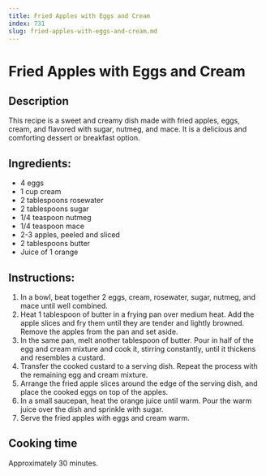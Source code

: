 ```yaml
---
title: Fried Apples with Eggs and Cream
index: 731
slug: fried-apples-with-eggs-and-cream.md
---
```


# Fried Apples with Eggs and Cream

## Description
This recipe is a sweet and creamy dish made with fried apples, eggs, cream, and flavored with sugar, nutmeg, and mace. It is a delicious and comforting dessert or breakfast option.

## Ingredients:
- 4 eggs
- 1 cup cream
- 2 tablespoons rosewater
- 2 tablespoons sugar
- 1/4 teaspoon nutmeg
- 1/4 teaspoon mace
- 2-3 apples, peeled and sliced
- 2 tablespoons butter
- Juice of 1 orange

## Instructions:
1. In a bowl, beat together 2 eggs, cream, rosewater, sugar, nutmeg, and mace until well combined.
2. Heat 1 tablespoon of butter in a frying pan over medium heat. Add the apple slices and fry them until they are tender and lightly browned. Remove the apples from the pan and set aside.
3. In the same pan, melt another tablespoon of butter. Pour in half of the egg and cream mixture and cook it, stirring constantly, until it thickens and resembles a custard.
4. Transfer the cooked custard to a serving dish. Repeat the process with the remaining egg and cream mixture.
5. Arrange the fried apple slices around the edge of the serving dish, and place the cooked eggs on top of the apples.
6. In a small saucepan, heat the orange juice until warm. Pour the warm juice over the dish and sprinkle with sugar.
7. Serve the fried apples with eggs and cream warm.

## Cooking time
Approximately 30 minutes.